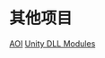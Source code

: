 # 其他项目

[AOI](https://github.com/yanglebupt/AOI)
[Unity DLL Modules](https://github.com/yanglebupt/Unity-DLL-Modules)